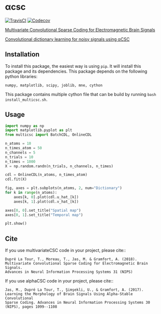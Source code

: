 # αcsc
[![TravisCI](https://api.travis-ci.org/multicsc/multicsc.svg?branch=master)](https://travis-ci.org/multicsc/multicsc)
[![Codecov](https://codecov.io/github/multicsc/multicsc/coverage.svg?precision=0)](https://codecov.io/gh/multicsc/multicsc)

[Multivariate Convolutional Sparse Coding for Electromagnetic Brain Signals](https://arxiv.org/pdf/1805.09654.pdf)

[Convolutional dictionary learning for noisy signals using αCSC](https://papers.nips.cc/paper/6710-learning-the-morphology-of-brain-signals-using-alpha-stable-convolutional-sparse-coding)


Installation
------------

To install this package, the easiest way is using `pip`. It will install this package and its dependencies. This package depends on the following python libraries:

```
numpy, matplotlib, scipy, joblib, mne, cython
```

This package contains multiple cython file that can be build by running `bash install_multicsc.sh`.


Usage
-----

```python
import numpy as np
import matplotlib.pyplot as plt
from multicsc import BatchCDL, OnlineCDL

n_atoms = 10
n_times_atom = 50
n_channels = 5
n_trials = 10
n_times = 1000
X = np.random.randn(n_trials, n_channels, n_times)

cdl = OnlineCDL(n_atoms, n_times_atom)
cdl.fit(X)

fig, axes = plt.subplots(n_atoms, 2, num="Dictionary")
for k in range(n_atoms):
    axes[k, 0].plot(cdl.u_hat_[k])
    axes[k, 1].plot(cdl.v_hat_[k])

axes[0, 0].set_title("Spatial map")
axes[0, 1].set_title("Temporal map")

plt.show()

```


Cite
----

If you use multivariateCSC code in your project, please cite::

	Dupré La Tour, T., Moreau, T., Jas, M. & Gramfort, A. (2018).
    Multivariate Convolutional Sparse Coding for Electromagnetic Brain Signals.
    Advances in Neural Information Processing Systems 31 (NIPS)


If you use alphaCSC code in your project, please cite::

	Jas, M., Dupré La Tour, T., Şimşekli, U., & Gramfort, A. (2017).
    Learning the Morphology of Brain Signals Using Alpha-Stable Convolutional
    Sparse Coding. Advances in Neural Information Processing Systems 30 (NIPS), pages 1099--1108
